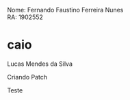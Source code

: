 Nome: Fernando Faustino Ferreira Nunes  
RA: 1902552  

# caio

Lucas Mendes da Silva

Criando Patch

Teste
